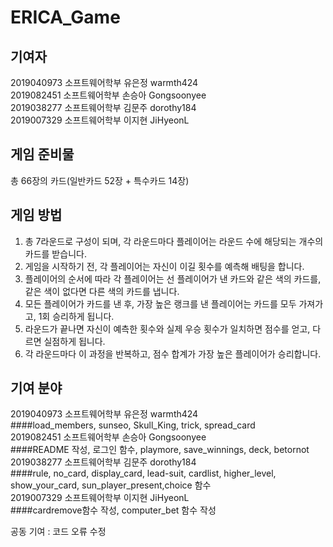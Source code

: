 # ERICA_Game

## 기여자
2019040973 소프트웨어학부 유은정 warmth424\
2019082451 소프트웨어학부 손승아 Gongsoonyee\
2019038277 소프트웨어학부 김문주 dorothy184\
2019007329 소프트웨어학부 이지현 JiHyeonL

## 게임 준비물
총 66장의 카드(일반카드 52장 + 특수카드 14장)


## 게임 방법
1. 총 7라운드로 구성이 되며, 각 라운드마다 플레이어는 라운드 수에 해당되는 개수의 카드를 받습니다.
2. 게임을 시작하기 전, 각 플레이어는 자신이 이길 횟수를 예측해 배팅을 합니다.
3. 플레이어의 순서에 따라 각 플레이어는 선 플레이어가 낸 카드와 같은 색의 카드를, 같은 색이 없다면 다른 색의 카드를 냅니다.
4. 모든 플레이어가 카드를 낸 후, 가장 높은 랭크를 낸 플레이어는 카드를 모두 가져가고, 1회 승리하게 됩니다.
5. 라운드가 끝나면 자신이 예측한 횟수와 실제 우승 횟수가 일치하면 점수를 얻고, 다르면 실점하게 됩니다.
6. 각 라운드마다 이 과정을 반복하고, 점수 합계가 가장 높은 플레이어가 승리합니다.


## 기여 분야

2019040973 소프트웨어학부 유은정 warmth424\
####load_members, sunseo, Skull_King, trick, spread_card\
2019082451 소프트웨어학부 손승아 Gongsoonyee\
####README 작성, 로그인 함수, playmore, save_winnings, deck, betornot\
2019038277 소프트웨어학부 김문주 dorothy184\
####rule, no_card, display_card, lead-suit, cardlist, higher_level, show_your_card, sun_player_present,choice 함수\
2019007329 소프트웨어학부 이지현 JiHyeonL\
####cardremove함수 작성, computer_bet 함수 작성
  

공동 기여 : 코드 오류 수정
